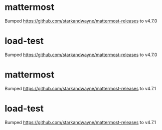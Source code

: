 
# mattermost
Bumped https://github.com/starkandwayne/mattermost-releases to v4.7.0

# load-test
Bumped https://github.com/starkandwayne/mattermost-releases to v4.7.0

# mattermost
Bumped https://github.com/starkandwayne/mattermost-releases to v4.7.1

# load-test
Bumped https://github.com/starkandwayne/mattermost-releases to v4.7.1
